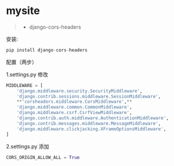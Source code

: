 # mysite

>*  django-cors-headers

安装:

```python  
pip install django-cors-headers
```

配置（两步）

1.settings.py 修改

```python  
MIDDLEWARE = [
    'django.middleware.security.SecurityMiddleware',
    'django.contrib.sessions.middleware.SessionMiddleware',
    **'corsheaders.middleware.CorsMiddleware',**
    'django.middleware.common.CommonMiddleware',
    'django.middleware.csrf.CsrfViewMiddleware',
    'django.contrib.auth.middleware.AuthenticationMiddleware',
    'django.contrib.messages.middleware.MessageMiddleware',
    'django.middleware.clickjacking.XFrameOptionsMiddleware',
]
```

2.settings.py 添加

```python  
CORS_ORIGIN_ALLOW_ALL = True
```
